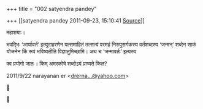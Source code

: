 +++
title = "002 satyendra pandey"

+++
[[satyendra pandey	2011-09-23, 15:10:41 [Source](https://groups.google.com/g/bvparishat/c/5WeoFE5ku-A)]]



महाशयाः।

भवद्भिः ‘आर्यावर्त’ इत्युदाहरणेन यत्समाहितं तत्सत्यं परमहं निरुपुसर्गकस्य वर्तशब्दस्य ‘जन्मन्’ शब्देन साकं योजनेन किं रूपं भविष्यतीति विज्ञातुमिच्छामि। अथ च ‘जन्मावर्तः’ इत्यस्य

क्व प्रयोगो जातः। किम् अमरकोषे शब्दोऽयं प्राप्यते किल?  
  

2011/9/22 narayanan er \<[drerna...@yahoo.com]()\>





